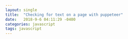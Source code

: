 ```yaml
---
layout: single
title:  "Checking for text on a page with puppeteer"
date:   2018-9-6 04:11:29 -0400
categories: javascript
tags: javascript
---
```

